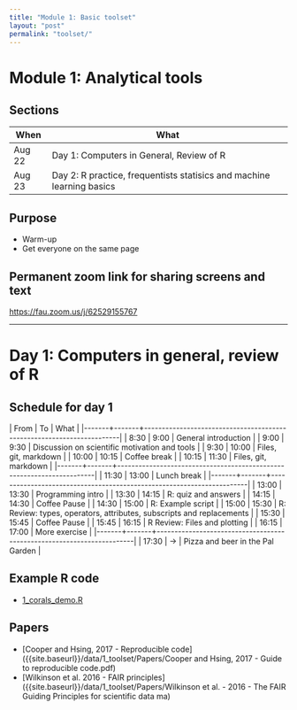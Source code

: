 ```yaml
---
title: "Module 1: Basic toolset"
layout: "post" 
permalink: "toolset/"
---
```



# Module 1: Analytical tools
## Sections
| When   | What                                                                  |
|--------|-----------------------------------------------------------------------|
| Aug 22 | Day 1: Computers in General, Review of R                              |
| Aug 23 | Day 2: R practice, frequentists statisics and machine learning basics |

## Purpose
- Warm-up
- Get everyone on the same page
    
## Permanent zoom link for sharing screens and text 
https://fau.zoom.us/j/62529155767


- - -
  
# Day 1: Computers in general, review of R

## Schedule for day 1 

|  From |    To | What                                                                  |
|-------+-------+-----------------------------------------------------------------------|
|  8:30 |  9:00 | General introduction                                                  |
|  9:00 |  9:30 | Discussion on scientific motivation and tools                         |
|  9:30 | 10:00 | Files, git, markdown                                                  |
| 10:00 | 10:15 | Coffee break                                                          |
| 10:15 | 11:30 | Files, git, markdown                                                  |
|-------+-------+-----------------------------------------------------------------------|
| 11:30 | 13:00 | Lunch break                                                           |
|-------+-------+-----------------------------------------------------------------------|
| 13:00 | 13:30 | Programming intro                                                     |
| 13:30 | 14:15 | R: quiz and answers                                                   |
| 14:15 | 14:30 | Coffee Pause                                                          |
| 14:30 | 15:00 | R: Example script                                                     |
| 15:00 | 15:30 | R: Review: types, operators, attributes,  subscripts and replacements |
| 15:30 | 15:45 | Coffee Pause                                                          |
| 15:45 | 16:15 | R Review: Files and plotting                                          |
| 16:15 | 17:00 | More exercise                                              |
|-------+-------+-----------------------------------------------------------------------|
| 17:30 |    -> | Pizza and beer in the Pal Garden                                      |


## Example R code
- [1_corals_demo.R]({{site.baseurl}}/data/1_toolset/1_corals_demo.R)


## Papers 

- [Cooper and Hsing, 2017 - Reproducible code]({{site.baseurl}}/data/1_toolset/Papers/Cooper and Hsing, 2017 - Guide to reproducible code.pdf)
- [Wilkinson et al. 2016 - FAIR principles]({{site.baseurl}}/data/1_toolset/Papers/Wilkinson et al. - 2016 - The FAIR Guiding Principles for scientific data ma)

